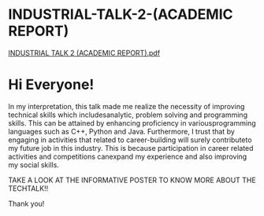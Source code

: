 # INDUSTRIAL-TALK-2-(ACADEMIC REPORT)
[INDUSTRIAL TALK 2 (ACADEMIC REPORT).pdf](https://github.com/DasneemBanu/INDUSTRIAL-TALK-2-REPORT-/blob/main/INDUSTRIAL%20TALK%202%20(ACADEMIC%20REPORT).pdf)

# Hi Everyone!
In my interpretation, this talk made me realize the necessity of improving technical skills which includesanalytic, problem solving and programming skills. This can be attained by enhancing proficiency in variousprogramming languages such as C++, Python and Java.
Furthermore, I trust that by engaging in activities that related to career-building will surely contributeto my future job in this industry. This is because participation in career related activities and competitions canexpand my experience and also improving my social skills.


TAKE A LOOK AT THE INFORMATIVE POSTER TO KNOW MORE ABOUT THE TECHTALK!!

Thank you!
